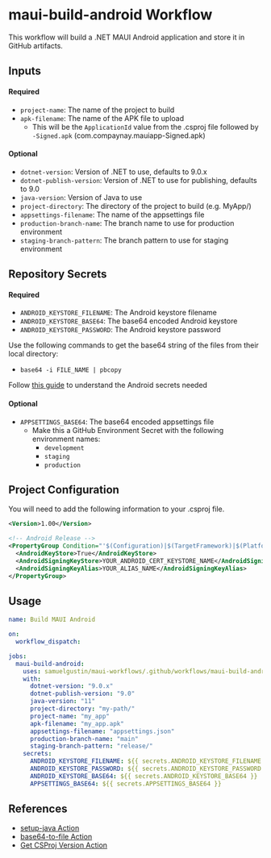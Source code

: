# maui-build-android Workflow

This workflow will build a .NET MAUI Android application and store it in GitHub artifacts.

## Inputs

#### Required

- `project-name`: The name of the project to build
- `apk-filename`: The name of the APK file to upload
  - This will be the `ApplicationId` value from the .csproj file followed by `-Signed.apk` (com.compaynay.mauiapp-Signed.apk)

#### Optional

- `dotnet-version`: Version of .NET to use, defaults to 9.0.x
- `dotnet-publish-version`: Version of .NET to use for publishing, defaults to 9.0
- `java-version`: Version of Java to use
- `project-directory`: The directory of the project to build (e.g. MyApp/)
- `appsettings-filename`: The name of the appsettings file
- `production-branch-name`: The branch name to use for production environment
- `staging-branch-pattern`: The branch pattern to use for staging environment

## Repository Secrets

#### Required

- `ANDROID_KEYSTORE_FILENAME`: The Android keystore filename
- `ANDROID_KEYSTORE_BASE64`: The base64 encoded Android keystore
- `ANDROID_KEYSTORE_PASSWORD`: The Android keystore password

Use the following commands to get the base64 string of the files from their local directory:

- `base64 -i FILE_NAME | pbcopy`

Follow [this guide](https://developer.android.com/studio/publish/app-signing) to understand the Android secrets needed

#### Optional

- `APPSETTINGS_BASE64`: The base64 encoded appsettings file
  - Make this a GitHub Environment Secret with the following environment names:
    - `development`
    - `staging`
    - `production`

## Project Configuration

You will need to add the following information to your .csproj file.

```xml
<Version>1.00</Version>
```

```xml
<!-- Android Release -->
<PropertyGroup Condition="'$(Configuration)|$(TargetFramework)|$(Platform)'=='Release|net9.0-android|AnyCPU'">
  <AndroidKeyStore>True</AndroidKeyStore>
  <AndroidSigningKeyStore>YOUR_ANDROID_CERT_KEYSTORE_NAME</AndroidSigningKeyStore>
  <AndroidSigningKeyAlias>YOUR_ALIAS_NAME</AndroidSigningKeyAlias>
</PropertyGroup>
```

## Usage

```yaml
name: Build MAUI Android

on:
  workflow_dispatch:

jobs:
  maui-build-android:
    uses: samuelgustin/maui-workflows/.github/workflows/maui-build-android.yml@main
    with:
      dotnet-version: "9.0.x"
      dotnet-publish-version: "9.0"
      java-version: "11"
      project-directory: "my-path/"
      project-name: "my_app"
      apk-filename: "my_app.apk"
      appsettings-filename: "appsettings.json"
      production-branch-name: "main"
      staging-branch-pattern: "release/"
    secrets:
      ANDROID_KEYSTORE_FILENAME: ${{ secrets.ANDROID_KEYSTORE_FILENAME }}
      ANDROID_KEYSTORE_PASSWORD: ${{ secrets.ANDROID_KEYSTORE_PASSWORD }}
      ANDROID_KEYSTORE_BASE64: ${{ secrets.ANDROID_KEYSTORE_BASE64 }}
      APPSETTINGS_BASE64: ${{ secrets.APPSETTINGS_BASE64 }}
```

## References

- [setup-java Action](https://github.com/actions/setup-java/tree/v4/)
- [base64-to-file Action](https://github.com/timheuer/base64-to-file/tree/v1.2/)
- [Get CSProj Version Action](https://github.com/marketplace/actions/get-csproj-version)
